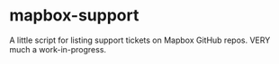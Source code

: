# mapbox-support

A little script for listing support tickets on Mapbox GitHub repos. VERY much a work-in-progress.
